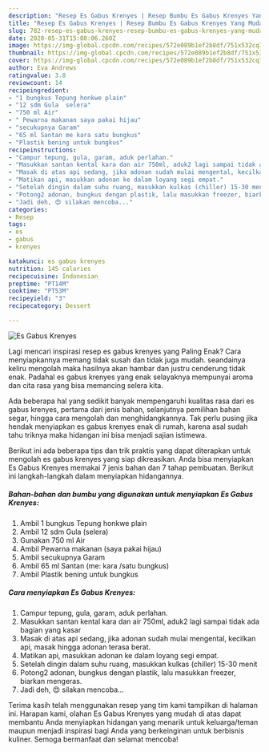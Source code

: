 ```yaml
---
description: "Resep Es Gabus Krenyes | Resep Bumbu Es Gabus Krenyes Yang Mudah Dan Praktis"
title: "Resep Es Gabus Krenyes | Resep Bumbu Es Gabus Krenyes Yang Mudah Dan Praktis"
slug: 782-resep-es-gabus-krenyes-resep-bumbu-es-gabus-krenyes-yang-mudah-dan-praktis
date: 2020-05-31T15:08:06.260Z
image: https://img-global.cpcdn.com/recipes/572e089b1ef2b8df/751x532cq70/es-gabus-krenyes-foto-resep-utama.jpg
thumbnail: https://img-global.cpcdn.com/recipes/572e089b1ef2b8df/751x532cq70/es-gabus-krenyes-foto-resep-utama.jpg
cover: https://img-global.cpcdn.com/recipes/572e089b1ef2b8df/751x532cq70/es-gabus-krenyes-foto-resep-utama.jpg
author: Eva Andrews
ratingvalue: 3.8
reviewcount: 14
recipeingredient:
- "1 bungkus Tepung honkwe plain"
- "12 sdm Gula  selera"
- "750 ml Air"
- " Pewarna makanan saya pakai hijau"
- "secukupnya Garam"
- "65 ml Santan me kara satu bungkus"
- "Plastik bening untuk bungkus"
recipeinstructions:
- "Campur tepung, gula, garam, aduk perlahan."
- "Masukkan santan kental kara dan air 750ml, aduk2 lagi sampai tidak ada bagian yang kasar"
- "Masak di atas api sedang, jika adonan sudah mulai mengental, kecilkan api, masak hingga adonan terasa berat."
- "Matikan api, masukkan adonan ke dalam loyang segi empat."
- "Setelah dingin dalam suhu ruang, masukkan kulkas (chiller) 15-30 menit"
- "Potong2 adonan, bungkus dengan plastik, lalu masukkan freezer, biarkan mengeras."
- "Jadi deh, 😍 silakan mencoba..."
categories:
- Resep
tags:
- es
- gabus
- krenyes

katakunci: es gabus krenyes 
nutrition: 145 calories
recipecuisine: Indonesian
preptime: "PT14M"
cooktime: "PT53M"
recipeyield: "3"
recipecategory: Dessert

---
```



![Es Gabus Krenyes](https://img-global.cpcdn.com/recipes/572e089b1ef2b8df/751x532cq70/es-gabus-krenyes-foto-resep-utama.jpg)

Lagi mencari inspirasi resep es gabus krenyes yang Paling Enak? Cara menyiapkannya memang tidak susah dan tidak juga mudah. seandainya keliru mengolah maka hasilnya akan hambar dan justru cenderung tidak enak. Padahal es gabus krenyes yang enak selayaknya mempunyai aroma dan cita rasa yang bisa memancing selera kita.

Ada beberapa hal yang sedikit banyak mempengaruhi kualitas rasa dari es gabus krenyes, pertama dari jenis bahan, selanjutnya pemilihan bahan segar, hingga cara mengolah dan menghidangkannya. Tak perlu pusing jika hendak menyiapkan es gabus krenyes enak di rumah, karena asal sudah tahu triknya maka hidangan ini bisa menjadi sajian istimewa.




Berikut ini ada beberapa tips dan trik praktis yang dapat diterapkan untuk mengolah es gabus krenyes yang siap dikreasikan. Anda bisa menyiapkan Es Gabus Krenyes memakai 7 jenis bahan dan 7 tahap pembuatan. Berikut ini langkah-langkah dalam menyiapkan hidangannya.

<!--inarticleads1-->

##### Bahan-bahan dan bumbu yang digunakan untuk menyiapkan Es Gabus Krenyes:

1. Ambil 1 bungkus Tepung honkwe plain
1. Ambil 12 sdm Gula  (selera)
1. Gunakan 750 ml Air
1. Ambil  Pewarna makanan (saya pakai hijau)
1. Ambil secukupnya Garam
1. Ambil 65 ml Santan (me: kara /satu bungkus)
1. Ambil Plastik bening untuk bungkus




<!--inarticleads2-->

##### Cara menyiapkan Es Gabus Krenyes:

1. Campur tepung, gula, garam, aduk perlahan.
1. Masukkan santan kental kara dan air 750ml, aduk2 lagi sampai tidak ada bagian yang kasar
1. Masak di atas api sedang, jika adonan sudah mulai mengental, kecilkan api, masak hingga adonan terasa berat.
1. Matikan api, masukkan adonan ke dalam loyang segi empat.
1. Setelah dingin dalam suhu ruang, masukkan kulkas (chiller) 15-30 menit
1. Potong2 adonan, bungkus dengan plastik, lalu masukkan freezer, biarkan mengeras.
1. Jadi deh, 😍 silakan mencoba...




Terima kasih telah menggunakan resep yang tim kami tampilkan di halaman ini. Harapan kami, olahan Es Gabus Krenyes yang mudah di atas dapat membantu Anda menyiapkan hidangan yang menarik untuk keluarga/teman maupun menjadi inspirasi bagi Anda yang berkeinginan untuk berbisnis kuliner. Semoga bermanfaat dan selamat mencoba!
